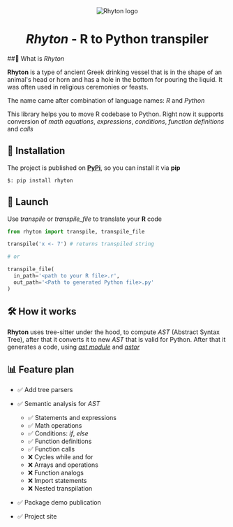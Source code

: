 <div id="header" align="center">
<img src="https://i.ibb.co/9mxMf46/rhyton-logo.png" alt="Rhyton logo"/>
  <h1>
    <i>Rhyton</i> - R to Python transpiler
  </h1>
</div>

##📜 What is _Rhyton_

__Rhyton__ is a type of ancient Greek drinking vessel that is in the shape of an animal's head or horn and has a hole in the bottom for pouring the liquid. It was often used in religious ceremonies or feasts.

The name came after combination of language names: _R_ and _Python_

This library helps you to move R codebase to Python. Right now it supports conversion of _math equations_, _expressions_, _conditions_, _function definitions_ and _calls_

## 🧲 Installation
The project is published on [__PyPi__](https://pypi.org/project/rhyton/), so you can install it via __pip__

```shell
$: pip install rhyton
```

## 🚀 Launch
Use _transpile_ or _transpile_file_ to translate your __R__ code

```python
from rhyton import transpile, transpile_file

transpile('x <- 7') # returns transpiled string

# or

transpile_file(
  in_path='<path to your R file>.r', 
  out_path='<Path to generated Python file>.py'
)

```

## 🛠 How it works
__Rhyton__ uses tree-sitter under the hood, to compute _AST_ (Abstract Syntax Tree), after that it converts it to new _AST_ that is valid for Python. After that it generates a code, using [_ast module_](https://docs.python.org/3/library/ast.html) and [_astor_](https://astor.readthedocs.io/en/latest/)

## 📊 Feature plan
* ✅ Add tree parsers
* ✅ Semantic analysis for _AST_
  * ✅ Statements and expressions
  * ✅ Math operations
  * ✅ Conditions: _if_, _else_
  * ✅ Function definitions
  * ✅ Function calls
  * ❌ Cycles while and for
  * ❌ Arrays and operations
  * ❌ Function analogs
  * ❌ Import statements 
  * ❌ Nested transpilation

* ✅ Package demo publication
* ✅ Project site
